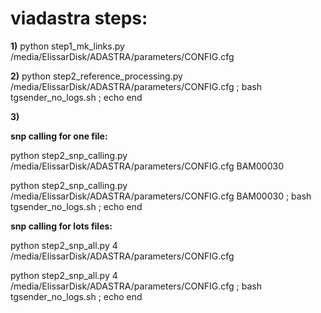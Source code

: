 # viadastra steps:

**1)** python step1_mk_links.py /media/ElissarDisk/ADASTRA/parameters/CONFIG.cfg

**2)** python step2_reference_processing.py /media/ElissarDisk/ADASTRA/parameters/CONFIG.cfg ; bash tgsender_no_logs.sh ; echo end

**3)** 

**snp calling for one file:**

python step2_snp_calling.py /media/ElissarDisk/ADASTRA/parameters/CONFIG.cfg BAM00030

python step2_snp_calling.py /media/ElissarDisk/ADASTRA/parameters/CONFIG.cfg BAM00030 ; bash tgsender_no_logs.sh ; echo end

**snp calling for lots files:**

python step2_snp_all.py 4 /media/ElissarDisk/ADASTRA/parameters/CONFIG.cfg

python step2_snp_all.py 4 /media/ElissarDisk/ADASTRA/parameters/CONFIG.cfg ; bash tgsender_no_logs.sh ; echo end
